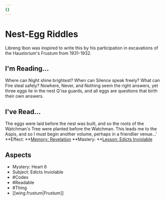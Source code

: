 ```yaml
---
{}
---
```

# Nest-Egg Riddles
Libreng Ibon was inspired to write this by his participation in excavations of the Haustorium's Frustum from 1931-1932. 
## I'm Reading...
Where can Night shine brightest? When can Silence speak freely? What can Fire steal safely? Nowhere, Never, and Nothing seem the right answers, yet three eggs lie in the nest Q'isa guards, and all eggs are questions that birth their own answers.
## I've Read...
The eggs were laid before the nest was built, and so the roots of the Watchman's Tree were planted before the Watchman. This leads me to the Aspis, and so I must begin another volume, perhaps in a friendlier venue...'
**Effect: **[Memory: Revelation](https://uadaf.theevilroot.xyz/rowenarium/element/mem.revelation)
**Mastery: **[Lesson: Edicts Inviolable](https://uadaf.theevilroot.xyz/rowenarium/element/x.edictsinviolable)
## Aspects
- Mystery: Heart 6
- Subject: Edicts Inviolable
- #Codex
- #Readable
- #Thing
- [[wing.frustum|Frustum]]